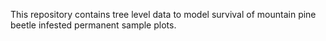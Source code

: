 This repository contains tree level data to model survival of mountain pine beetle infested permanent sample plots.  
